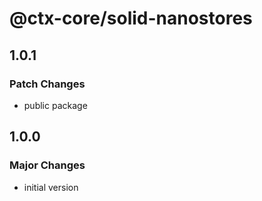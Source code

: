 # @ctx-core/solid-nanostores

## 1.0.1

### Patch Changes

- public package

## 1.0.0

### Major Changes

- initial version
